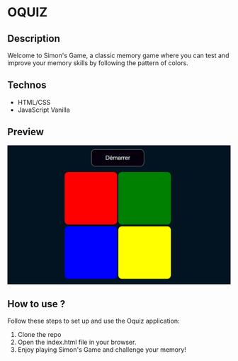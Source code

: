 # OQUIZ

## Description
Welcome to Simon's Game, a classic memory game where you can test and improve your memory skills by following the pattern of colors.

## Technos
- HTML/CSS
- JavaScript Vanilla

## Preview
![Invader](./docs/SimonGame.PNG)

## How to use ?
Follow these steps to set up and use the Oquiz application:
1. Clone the repo
2. Open the index.html file in your browser.
3. Enjoy playing Simon's Game and challenge your memory!